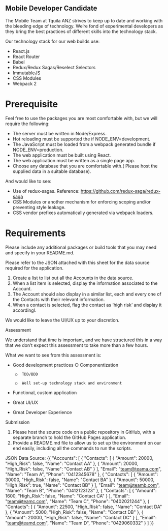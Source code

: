 ## Mobile Developer Candidate

The Mobile Team at Tquila ANZ strives to keep up to date and working with the bleeding edge of technology. We’re fond of experimental developers as they bring the best practices of different skills into the technology stack.


Our technology stack for our web builds use:

* React.js
* React Router
* Babel
* Redux/Redux Sagas/Reselect Selectors
* ImmutableJS
* CSS Modules
* Webpack 2

# Prerequisite


Feel free to use the packages you are most comfortable with, but we will require the following:

* The server must be written in Node/Express.
* Hot reloading must be supported the if NODE_ENV=development.
* The JavaScript must be loaded from a webpack generated bundle if NODE_ENV=production.
* The web application must be built using React.
* The web application must be written as a single page app.
* Choose any database that you are comfortable with.( Please host the supplied data in a suitable database).

And would like to see:

* Use of redux-sagas. Reference: https://github.com/redux-saga/redux-saga
* CSS Modules or another mechanism for enforcing scoping and/or preventing style leakage.
* CSS vendor prefixes automatically generated via webpack loaders.

# Requirements

Please include any additional packages or build tools that you may need and specify in your README.md.


Please refer to the JSON attached with this sheet for the data source required for the application.


 1. Create a list to list out all the Accounts in the data source.
 2. When a list item is selected, display the information associated to the Account.
 3. The Account should also display in a similar list, each and every one of the Contacts with their relevant information.
 4. When a contact is selected, flag the contact as ‘high risk’ and display it accordingl.


We would like to leave the UI/UX up to your discretion.


Assessment


We understand that time is important, and we have structured this in a way that we don’t expect this assessment to take more than a few hours.


What we want to see from this assessment is:

*  Good development practices
        ○  Componentization

        ○  TDD/BDD

        ○  Well set-up technology stack and environment

* Functional, custom application
* Great UI/UX
* Great Developer Experience


Submission

 1. Please host the source code on a public repository in GitHub, with a separate branch to hold the GitHub Pages application.
 2. Provide a README.md file to allow us to set up the environment on our end easily, including all the commands to run the scripts.


JSON Data Source:
{{
    "Accounts": [
        {
            "Contacts": [
                {
                    "Amount": 20000,
                    "High_Risk": false,
                    "Name": "Contact AA"
                },
                {
                    "Amount": 20000,
                    "High_Risk": false,
                    "Name": "Contact AB"
                }
            ],
            "Email": "team@teama.com",
            "Name": "Team A",
            "Phone": "0412345678"
        },
        {
            "Contacts": [
                {
                    "Amount": 30000,
                    "High_Risk": false,
                    "Name": "Contact BA"
                },
                {
                    "Amount": 50000,
                    "High_Risk": true,
                    "Name": "Contact BB"
                }
            ],
            "Email": "team@teamb.com",
            "Name": "Team B",
            "Phone": "0412123123"
        },
        {
            "Contacts": [
                {
                    "Amount": 1600,
                    "High_Risk": false,
                    "Name": "Contact CA"
                }
            ],
            "Email": "team@teamc.com",
            "Name": "Team C",
            "Phone": "0402021244"
        },
        {
            "Contacts": [
                {
                    "Amount": 22500,
                    "High_Risk": false,
                    "Name": "Contact DA"
                },
                {
                    "Amount": 5000,
                    "High_Risk": false,
                    "Name": "Contact DB"
                },
                {
                    "Amount": 20000,
                    "High_Risk": false,
                    "Name": "Contact DC"
                }
            ],
            "Email": "team@teamd.com",
            "Name": "Team D",
            "Phone": "0429060332"
        }
    ]
}}
